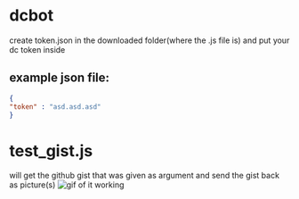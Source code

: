 # dcbot

create token.json in the downloaded folder(where the .js file is) and put your dc token inside

## example json file:

```json
{
"token" : "asd.asd.asd"
}
```

# test_gist.js
will get the github gist that was given as argument and send the gist back as picture(s)
![gif of it working](asd.gif)

